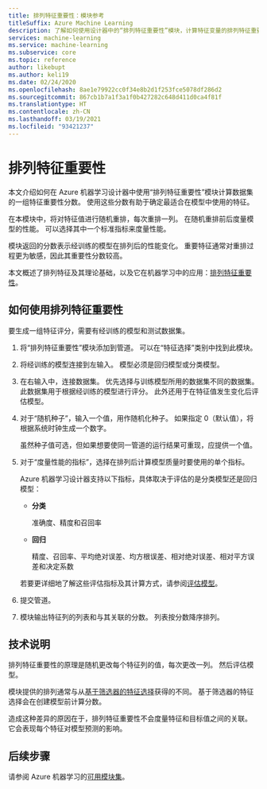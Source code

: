 ```yaml
---
title: 排列特征重要性：模块参考
titleSuffix: Azure Machine Learning
description: 了解如何使用设计器中的“排列特征重要性”模块，计算特征变量的排列特征重要性分数。
services: machine-learning
ms.service: machine-learning
ms.subservice: core
ms.topic: reference
author: likebupt
ms.author: keli19
ms.date: 02/24/2020
ms.openlocfilehash: 8ae1e79922cc0f34e8b2d1f253fce5078df286d2
ms.sourcegitcommit: 867cb1b7a1f3a1f0b427282c648d411d0ca4f81f
ms.translationtype: HT
ms.contentlocale: zh-CN
ms.lasthandoff: 03/19/2021
ms.locfileid: "93421237"
---
```

# <a name="permutation-feature-importance"></a>排列特征重要性

本文介绍如何在 Azure 机器学习设计器中使用“排列特征重要性”模块计算数据集的一组特征重要性分数。 使用这些分数有助于确定最适合在模型中使用的特征。

在本模块中，将对特征值进行随机重排，每次重排一列。 在随机重排前后度量模型的性能。 可以选择其中一个标准指标来度量性能。

模块返回的分数表示经训练的模型在排列后的性能变化。 重要特征通常对重排过程更为敏感，因此其重要性分数较高。 

本文概述了排列特征及其理论基础，以及它在机器学习中的应用：[排列特征重要性](/archive/blogs/machinelearning/permutation-feature-importance)。  

## <a name="how-to-use-permutation-feature-importance"></a>如何使用排列特征重要性

要生成一组特征评分，需要有经训练的模型和测试数据集。  

1.  将“排列特征重要性”模块添加到管道。 可以在“特征选择”类别中找到此模块。 

2.  将经训练的模型连接到左输入。 模型必须是回归模型或分类模型。  

3.  在右输入中，连接数据集。 优先选择与训练模型所用的数据集不同的数据集。 此数据集用于根据经训练的模型进行评分。 此外还用于在特征值发生变化后评估模型。  

4.  对于“随机种子”，输入一个值，用作随机化种子。 如果指定 0（默认值），将根据系统时钟生成一个数字。

     虽然种子值可选，但如果想要使同一管道的运行结果可重现，应提供一个值。  

5.  对于“度量性能的指标”，选择在排列后计算模型质量时要使用的单个指标。  

     Azure 机器学习设计器支持以下指标，具体取决于评估的是分类模型还是回归模型：  

    -   **分类**

        准确度、精度和召回率  

    -   **回归**

        精度、召回率、平均绝对误差、均方根误差、相对绝对误差、相对平方误差和决定系数  

     若要更详细地了解这些评估指标及其计算方式，请参阅[评估模型](evaluate-model.md)。  

6.  提交管道。  

7.  模块输出特征列的列表和与其关联的分数。 列表按分数降序排列。  


##  <a name="technical-notes"></a>技术说明

排列特征重要性的原理是随机更改每个特征列的值，每次更改一列。 然后评估模型。 

模块提供的排列通常与从[基于筛选器的特征选择](filter-based-feature-selection.md)获得的不同。 基于筛选器的特征选择会在创建模型前计算分数。 

造成这种差异的原因在于，排列特征重要性不会度量特征和目标值之间的关联。 它会表现每个特征对模型预测的影响。
  
## <a name="next-steps"></a>后续步骤

请参阅 Azure 机器学习的[可用模块集](module-reference.md)。